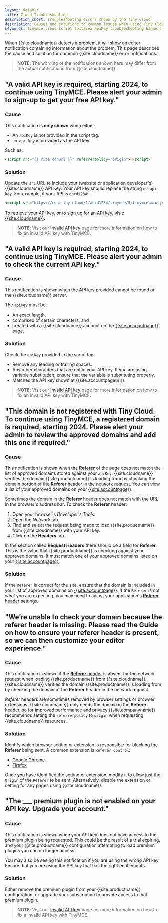 ```yaml
---
layout: default
title: Cloud Troubleshooting
description_short: Troubleshooting errors shown by the Tiny Cloud
description: Causes and solutions to common issues when using Tiny Cloud
keywords: tinymce cloud script textarea apiKey troubleshooting banners domain referer
---
```


When {{site.cloudname}} detects a problem, it will show an editor notification containing information about the problem. This page describes the cause and solution for common {{site.cloudname}} error notifications.

> **NOTE**: The wording of the notifications shown here may differ from the actual notifications from {{site.cloudname}}.

## "A valid API key is required, starting 2024, to continue using TinyMCE. Please alert your admin to sign-up to get your free API key."

### Cause

This notification is **only shown** when either:

- An `apiKey` is not provided in the script tag.
- `no-api-key` is provided as the API key.

Such as:

```html
<script src="{{ site.cdnurl }}" referrerpolicy="origin"></script>
```

### Solution

Update the `src` URL to include your (website or application developer's) {{site.cloudname}} API Key. Your API key should replace the string `no-api-key`. For example, if your API is `abcd1234`:

```html
<script src="https://cdn.tiny.cloud/1/abcd1234/tinymce/5/tinymce.min.js" referrerpolicy="origin"></script>
```

To retrieve your API key, or to sign up for an API key, visit: [{{site.cloudname}}]({{site.accountsignup}}).

> **NOTE**: Visit our [Invalid API key](https://www.tiny.cloud/docs/tinymce/6/invalid-api-key/) page for more information on how to fix an invalid API key with TinyMCE.

## "A valid API key is required, starting 2024, to continue using TinyMCE. Please alert your admin to check the current API key."

### Cause

This notification is shown when the API key provided cannot be found on the {{site.cloudname}} server.

The `apiKey` must be:

- An exact length,
- comprised of certain characters, and
- created with a {{site.cloudname}} account on the [{{site.accountpage}} page]({{site.accountsignup}}).

### Solution

Check the `apiKey` provided in the script tag:

- Remove any leading or trailing spaces.
- Any other characters that are not in your API key. If you are using variable substitution, ensure that the variable is substituting properly.
- Matches the API key shown at {{site.accountpageurl}}.

> **NOTE**: Visit our [Invalid API key](https://www.tiny.cloud/docs/tinymce/6/invalid-api-key/) page for more information on how to fix an invalid API key with TinyMCE.

## "This domain is not registered with Tiny Cloud. To continue using TinyMCE, a registered domain is required, starting 2024. Please alert your admin to review the approved domains and add this one if required."

### Cause

This notification is shown when the [**Referer**](https://developer.mozilla.org/en-US/docs/Web/HTTP/Headers/Referer) of the page does not match the list of approved domains stored against your `apiKey`. {{site.cloudname}} verifies the domain {{site.productname}} is loading from by checking the domain portion of the **Referer** header in the network request. You can view a list of your approved domains on your [{{site.accountpage}}]({{site.accountpageurl}}).

Sometimes the domain in the **Referer** header does not match with the URL in the browser's address bar. To check the **Referer** header:
1. Open your browser's _Developer's Tools_.
1. Open the _Network_ tab.
1. Find and select the request being made to load {{site.productname}} from {{site.cloudname}} with your API key.
1. Click on the **Headers** tab.

In the section called **Request Headers** there should be a field for **Referer**. This is the value that {{site.productname}} is checking against your approved domains. It must match one of your approved domains listed on your [{{site.accountpage}}]({{site.accountpageurl}}).

### Solution

If the `Referer` is correct for the site, ensure that the domain is included in your list of approved domains on [{{site.accountpage}}]({{site.accountpageurl}}). If the `Referer` is not what you are expecting, you may need to adjust your application's [**Referer** header](https://developer.mozilla.org/en-US/docs/Web/HTTP/Headers/Referer) settings.

## "We’re unable to check your domain because the referer header is missing. Please read the Guide on how to ensure your referer header is present, so we can then customize your editor experience."

### Cause

This notification is shown if the [**Referer** header](https://developer.mozilla.org/en-US/docs/Web/HTTP/Headers/Referer) is absent for the network request when loading {{site.productname}} from {{site.cloudname}}. {{site.cloudname}} verifies the domain {{site.productname}} is loading from by checking the domain of the **Referer** header in the network request.

*Referer* headers are sometimes removed by browser settings or browser extensions. {{site.cloudname}} only needs the domain in the **Referer** header, so for improved performance and privacy {{site.companyname}} recommends setting the `referrerpolicy` to `origin` when requesting {{site.cloudname}} resources.

### Solution

Identify which browser setting or extension is responsible for blocking the **Referer** being sent. A common extension is `Referer Control`:

- [Google Chrome](https://chrome.google.com/webstore/detail/referer-control/hnkcfpcejkafcihlgbojoidoihckciin?hl=en)
- [Firefox](https://addons.mozilla.org/en-US/firefox/addon/referercontrol/)

Once you have identified the setting or extension, modify it to allow just the `Origin` of the `Referer` to be sent. Alternatively, disable the extension or setting for any pages using {{site.cloudname}}.

## "The ___ premium plugin is not enabled on your API key. Upgrade your account."

### Cause

This notification is shown when your API key does not have access to the premium plugin being requested. This could be the result of a trial expiring, and your {{site.productname}} configuration attempting to load premium plugins you can no longer access.

You may also be seeing this notification if you are using the wrong API key. Ensure that you are using the API key that has the right entitlements.

### Solution

Either remove the premium plugin from your {{site.productname}} configuration, or upgrade your subscription to provide access to that premium plugin.

> **NOTE**: Visit our [Invalid API key](https://www.tiny.cloud/docs/tinymce/6/invalid-api-key/) page for more information on how to fix a invalid API key with TinyMCE.